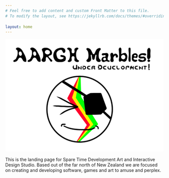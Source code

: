 ```yaml
---
# Feel free to add content and custom Front Matter to this file.
# To modify the layout, see https://jekyllrb.com/docs/themes/#overriding-theme-defaults

layout: home
---
```

<a href="https://sparetimedev.co.nz/about/"><img src="/assets/images/marble_UD.png"></a>

This is the landing page for Spare Time Development Art and Interactive Design Studio. Based out of the far north of New Zealand we are focused on creating and developing software, games and art to amuse and perplex.   
